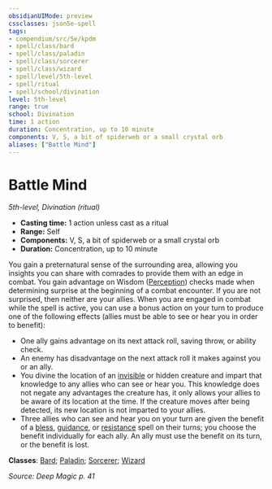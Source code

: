 ```yaml
---
obsidianUIMode: preview
cssclasses: json5e-spell
tags:
- compendium/src/5e/kpdm
- spell/class/bard
- spell/class/paladin
- spell/class/sorcerer
- spell/class/wizard
- spell/level/5th-level
- spell/ritual
- spell/school/divination
level: 5th-level
range: true
school: Divination
time: 1 action
duration: Concentration, up to 10 minute
components: V, S, a bit of spiderweb or a small crystal orb
aliases: ["Battle Mind"]
---
```

# Battle Mind
*5th-level, Divination (ritual)*  

- **Casting time:** 1 action unless cast as a ritual
- **Range:** Self
- **Components:** V, S, a bit of spiderweb or a small crystal orb
- **Duration:** Concentration, up to 10 minute

You gain a preternatural sense of the surrounding area, allowing you insights you can share with comrades to provide them with an edge in combat. You gain advantage on Wisdom ([Perception](/compendium/rules/skills.md#Perception)) checks made when determining surprise at the beginning of a combat encounter. If you are not surprised, then neither are your allies. When you are engaged in combat while the spell is active, you can use a bonus action on your turn to produce one of the following effects (allies must be able to see or hear you in order to benefit):

- One ally gains advantage on its next attack roll, saving throw, or ability check.  
- An enemy has disadvantage on the next attack roll it makes against you or an ally.  
- You divine the location of an [invisible](/compendium/rules/conditions.md#Invisible) or hidden creature and impart that knowledge to any allies who can see or hear you. This knowledge does not negate any advantages the creature has, it only allows your allies to be aware of its location at the time. If the creature moves after being detected, its new location is not imparted to your allies.  
- Three allies who can see and hear you on your turn are given the benefit of a [bless](compendium/spells/bless.md), [guidance](compendium/spells/guidance.md), or [resistance](compendium/spells/resistance.md) spell on their turns; you choose the benefit individually for each ally. An ally must use the benefit on its turn, or the benefit is lost.  

**Classes**: [Bard](list-spells-classes-bard); [Paladin](list-spells-classes-paladin); [Sorcerer](list-spells-classes-sorcerer); [Wizard](list-spells-classes-wizard)

*Source: Deep Magic p. 41*
